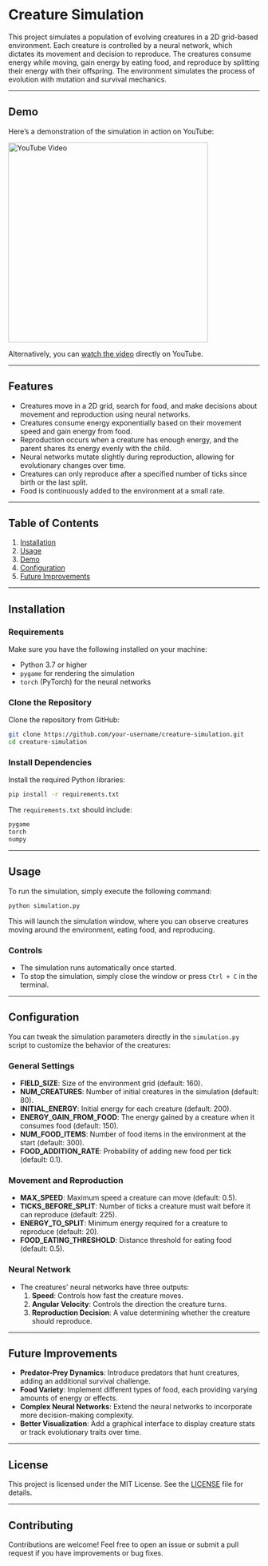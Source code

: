 # Creature Simulation

This project simulates a population of evolving creatures in a 2D grid-based environment. Each creature is controlled by a neural network, which dictates its movement and decision to reproduce. The creatures consume energy while moving, gain energy by eating food, and reproduce by splitting their energy with their offspring. The environment simulates the process of evolution with mutation and survival mechanics.

---

## Demo

Here’s a demonstration of the simulation in action on YouTube:

<a href="https://www.youtube.com/watch?v=TXiBkSEfN9o" target="_blank">
  <img src="media/image.png" alt="YouTube Video" width="400"/>
</a>

Alternatively, you can [watch the video](https://www.youtube.com/watch?v=TXiBkSEfN9o) directly on YouTube.

---

## Features

- Creatures move in a 2D grid, search for food, and make decisions about movement and reproduction using neural networks.
- Creatures consume energy exponentially based on their movement speed and gain energy from food.
- Reproduction occurs when a creature has enough energy, and the parent shares its energy evenly with the child.
- Neural networks mutate slightly during reproduction, allowing for evolutionary changes over time.
- Creatures can only reproduce after a specified number of ticks since birth or the last split.
- Food is continuously added to the environment at a small rate.

---

## Table of Contents

1. [Installation](#installation)
2. [Usage](#usage)
3. [Demo](#demo)
4. [Configuration](#configuration)
5. [Future Improvements](#future-improvements)

---

## Installation

### Requirements

Make sure you have the following installed on your machine:

- Python 3.7 or higher
- `pygame` for rendering the simulation
- `torch` (PyTorch) for the neural networks

### Clone the Repository

Clone the repository from GitHub:

```bash
git clone https://github.com/your-username/creature-simulation.git
cd creature-simulation
```

### Install Dependencies

Install the required Python libraries:

```bash
pip install -r requirements.txt
```

The `requirements.txt` should include:

```txt
pygame
torch
numpy
```

---

## Usage

To run the simulation, simply execute the following command:

```bash
python simulation.py
```

This will launch the simulation window, where you can observe creatures moving around the environment, eating food, and reproducing.

### Controls

- The simulation runs automatically once started.
- To stop the simulation, simply close the window or press `Ctrl + C` in the terminal.

---

## Configuration

You can tweak the simulation parameters directly in the `simulation.py` script to customize the behavior of the creatures:

### General Settings

- **FIELD_SIZE**: Size of the environment grid (default: 160).
- **NUM_CREATURES**: Number of initial creatures in the simulation (default: 80).
- **INITIAL_ENERGY**: Initial energy for each creature (default: 200).
- **ENERGY_GAIN_FROM_FOOD**: The energy gained by a creature when it consumes food (default: 150).
- **NUM_FOOD_ITEMS**: Number of food items in the environment at the start (default: 300).
- **FOOD_ADDITION_RATE**: Probability of adding new food per tick (default: 0.1).

### Movement and Reproduction

- **MAX_SPEED**: Maximum speed a creature can move (default: 0.5).
- **TICKS_BEFORE_SPLIT**: Number of ticks a creature must wait before it can reproduce (default: 225).
- **ENERGY_TO_SPLIT**: Minimum energy required for a creature to reproduce (default: 20).
- **FOOD_EATING_THRESHOLD**: Distance threshold for eating food (default: 0.5).

### Neural Network

- The creatures' neural networks have three outputs:
  1. **Speed**: Controls how fast the creature moves.
  2. **Angular Velocity**: Controls the direction the creature turns.
  3. **Reproduction Decision**: A value determining whether the creature should reproduce.

---

## Future Improvements

- **Predator-Prey Dynamics**: Introduce predators that hunt creatures, adding an additional survival challenge.
- **Food Variety**: Implement different types of food, each providing varying amounts of energy or effects.
- **Complex Neural Networks**: Extend the neural networks to incorporate more decision-making complexity.
- **Better Visualization**: Add a graphical interface to display creature stats or track evolutionary traits over time.

---

## License

This project is licensed under the MIT License. See the [LICENSE](LICENSE) file for details.

---

## Contributing

Contributions are welcome! Feel free to open an issue or submit a pull request if you have improvements or bug fixes.
